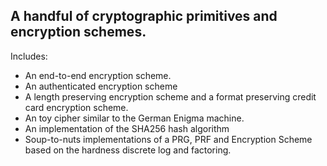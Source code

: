 ## A handful of cryptographic primitives and encryption schemes.

Includes:
* An end-to-end encryption scheme.
* An authenticated encryption scheme
* A length preserving encryption scheme and a format preserving credit card encryption scheme. 
* An toy cipher similar to the German Enigma machine.
* An implementation of the SHA256 hash algorithm
* Soup-to-nuts implementations of a PRG, PRF and Encryption Scheme based on the hardness discrete log and factoring.
